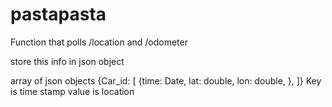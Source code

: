 # pastapasta

Function that polls /location and /odometer

store this info in json object

array of json objects 
{Car_id: [
	{time: Date, lat: double, lon: double, },
]}
Key is time stamp
value is location
